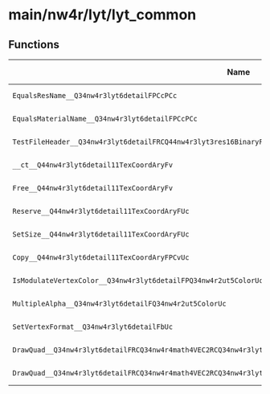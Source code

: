 # main/nw4r/lyt/lyt_common

## Functions

| Name | Address | Match % |
|------|---------|---------|
| `EqualsResName__Q34nw4r3lyt6detailFPCcPCc` | `0x800156F8` | :x: (0.0%) |
| `EqualsMaterialName__Q34nw4r3lyt6detailFPCcPCc` | `0x80015724` | :x: (0.0%) |
| `TestFileHeader__Q34nw4r3lyt6detailFRCQ44nw4r3lyt3res16BinaryFileHeaderUl` | `0x80015750` | :x: (0.0%) |
| `__ct__Q44nw4r3lyt6detail11TexCoordAryFv` | `0x80015778` | :x: (0.0%) |
| `Free__Q44nw4r3lyt6detail11TexCoordAryFv` | `0x8001578C` | :x: (0.0%) |
| `Reserve__Q44nw4r3lyt6detail11TexCoordAryFUc` | `0x800157D8` | :x: (0.0%) |
| `SetSize__Q44nw4r3lyt6detail11TexCoordAryFUc` | `0x80015858` | :x: (0.0%) |
| `Copy__Q44nw4r3lyt6detail11TexCoordAryFPCvUc` | `0x80015944` | :x: (0.0%) |
| `IsModulateVertexColor__Q34nw4r3lyt6detailFPQ34nw4r2ut5ColorUc` | `0x800159D8` | :x: (0.0%) |
| `MultipleAlpha__Q34nw4r3lyt6detailFQ34nw4r2ut5ColorUc` | `0x80015A40` | :x: (0.0%) |
| `SetVertexFormat__Q34nw4r3lyt6detailFbUc` | `0x80015A94` | :x: (0.0%) |
| `DrawQuad__Q34nw4r3lyt6detailFRCQ34nw4r4math4VEC2RCQ34nw4r3lyt4SizeUcPA4_CQ34nw4r4math4VEC2PCQ34nw4r2ut5Color` | `0x80015B78` | :x: (0.0%) |
| `DrawQuad__Q34nw4r3lyt6detailFRCQ34nw4r4math4VEC2RCQ34nw4r3lyt4SizeUcPA4_CQ34nw4r4math4VEC2PCQ34nw4r2ut5ColorUc` | `0x800160D8` | :x: (0.0%) |